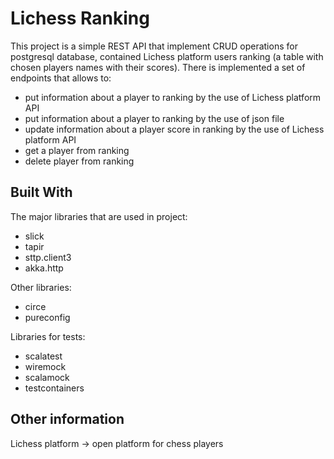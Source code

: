 # Lichess Ranking

This project is a simple REST API that implement CRUD operations for postgresql database, contained Lichess platform users ranking (a table with chosen players names with their scores). There is implemented a set of endpoints that allows to:
* put information about a player to ranking by the use of Lichess platform API
* put information about a player to ranking by the use of json file
* update information about a player score in ranking by the use of Lichess platform API
* get a player from ranking
* delete player from ranking


## Built With

The major libraries that are used in project:
* slick
* tapir
* sttp.client3
* akka.http

Other libraries:
* circe
* pureconfig

Libraries for tests:
* scalatest
* wiremock
* scalamock
* testcontainers


## Other information

Lichess platform -> open platform for chess players

